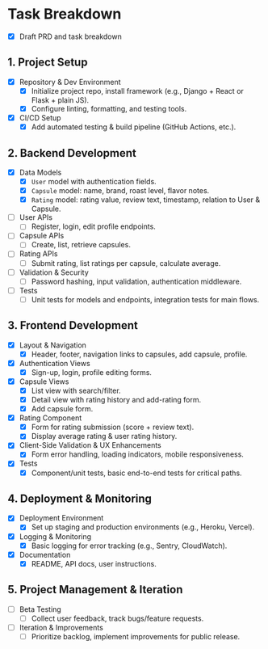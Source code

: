 # Task Breakdown

- [x] Draft PRD and task breakdown

## 1. Project Setup
- [x] Repository & Dev Environment
  - [x] Initialize project repo, install framework (e.g., Django + React or Flask + plain JS).
  - [x] Configure linting, formatting, and testing tools.
- [x] CI/CD Setup
  - [x] Add automated testing & build pipeline (GitHub Actions, etc.).

## 2. Backend Development
- [x] Data Models
    - [x] `User` model with authentication fields.
    - [x] `Capsule` model: name, brand, roast level, flavor notes.
    - [x] `Rating` model: rating value, review text, timestamp, relation to User & Capsule.
- [ ] User APIs
  - [ ] Register, login, edit profile endpoints.
- [ ] Capsule APIs
  - [ ] Create, list, retrieve capsules.
- [ ] Rating APIs
  - [ ] Submit rating, list ratings per capsule, calculate average.
- [ ] Validation & Security
  - [ ] Password hashing, input validation, authentication middleware.
- [ ] Tests
  - [ ] Unit tests for models and endpoints, integration tests for main flows.

## 3. Frontend Development
- [x] Layout & Navigation
  - [x] Header, footer, navigation links to capsules, add capsule, profile.
- [x] Authentication Views
  - [x] Sign-up, login, profile editing forms.
- [x] Capsule Views
  - [x] List view with search/filter.
  - [x] Detail view with rating history and add-rating form.
  - [x] Add capsule form.
- [x] Rating Component
  - [x] Form for rating submission (score + review text).
  - [x] Display average rating & user rating history.
- [x] Client-Side Validation & UX Enhancements
  - [x] Form error handling, loading indicators, mobile responsiveness.
- [x] Tests
  - [x] Component/unit tests, basic end-to-end tests for critical paths.

## 4. Deployment & Monitoring
- [x] Deployment Environment
  - [x] Set up staging and production environments (e.g., Heroku, Vercel).
- [x] Logging & Monitoring
  - [x] Basic logging for error tracking (e.g., Sentry, CloudWatch).
- [x] Documentation
  - [x] README, API docs, user instructions.

## 5. Project Management & Iteration
- [ ] Beta Testing
  - [ ] Collect user feedback, track bugs/feature requests.
- [ ] Iteration & Improvements
  - [ ] Prioritize backlog, implement improvements for public release.
